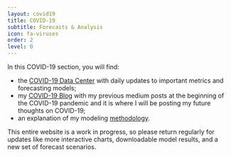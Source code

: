 ```yaml
---
layout: covid19
title: COVID-19
subtitle: Forecasts & Analysis
icon: fa-viruses
order: 2
level: 0
---
```

<div class="container">
    In this COVID-19 section, you will find:
    <ul><li>the <a href="/datacenter">COVID-19 Data Center</a> with daily updates to important metrics and forecasting models;</li>
    <li>my <a href="/blog">COVID-19 Blog</a> with my previous medium posts at the beginning of the COVID-19 pandemic and it is where I will be posting my future thoughts on COVID-19;</li>
    <li>an explanation of my modeling <a href="/methodology">methodology</a>.</li></ul>
    This entire website is a work in progress, so please return regularly for updates like more interactive charts, downloadable model results, and a new set of forecast scenarios.
</div>